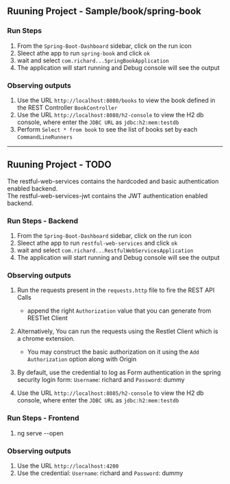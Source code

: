 ## Ruuning Project - Sample/book/spring-book

### Run Steps

1. From the `Spring-Boot-Dashboard` sidebar, click on the run icon
2. Sleect athe app to run `spring-book` and click `ok`
3. wait and select `com.richard...SpringBookApplication`
4. The application will start running and Debug console will see the output

### Observing outputs

1. Use the URL `http://localhost:8080/books` to view the book defined in the REST Controller `BookController`
2. Use the URL `http://localhost:8080/h2-console` to view the H2 db console, where enter the `JDBC URL` as `jdbc:h2:mem:testdb`
3. Perform `Select * from book` to see the list of books set by each `CommandLineRunners`

---

## Ruuning Project - TODO
The restful-web-services contains the hardcoded and basic authentication enabled backend.   
The restful-web-services-jwt contains the JWT authentication enabled backend.   



### Run Steps - Backend

1. From the `Spring-Boot-Dashboard` sidebar, click on the run icon
2. Sleect athe app to run `restful-web-services` and click `ok`
3. wait and select `com.richard...RestfulWebServicesApplication`
4. The application will start running and Debug console will see the output

### Observing outputs

1. Run the requests present in the `requests.http` file to fire the REST API Calls
    - append the right `Authorization` value that you can generate from RESTlet Client

2. Alternatively, You can run the requests using the Restlet Client which is a chrome extension.
    - You may construct the basic authorization on it using the `Add Authorization` option along with Origin
3. By default, use the credential to log as Form authentication in the spring security login form: `Username`: richard and `Password`: dummy
3. Use the URL `http://localhost:8085/h2-console` to view the H2 db console, where enter the `JDBC URL` as `jdbc:h2:mem:testdb`


### Run Steps - Frontend

1. ng serve --open

### Observing outputs

1. Use the URL `http://localhost:4200` 
2. Use the credential: `Username`: richard and `Password`: dummy
